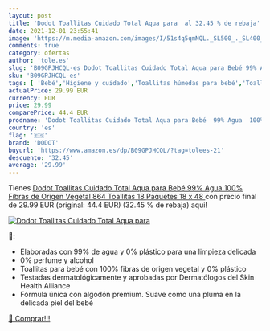 ```yaml
---
layout: post
title: 'Dodot Toallitas Cuidado Total Aqua para  al 32.45 % de rebaja'
date: 2021-12-01 23:55:41
image: 'https://m.media-amazon.com/images/I/51s4q5qmNQL._SL500_._SL400_.jpg'
comments: true
category: ofertas
author: 'tole.es'
slug: 'B09GPJHCQL-es Dodot Toallitas Cuidado Total Aqua para Bebé 99% Agua 100%...'
sku: 'B09GPJHCQL-es'
tags: [ 'Bebé','Higiene y cuidado','Toallitas húmedas para bebé','Toallitas y accesorios para bebé','bebé','dodot', ]
actualPrice: 29.99 EUR
currency: EUR
price: 29.99
comparePrice: 44.4 EUR
prodname: 'Dodot Toallitas Cuidado Total Aqua para Bebé  99% Agua  100% Fibras de Origen Vegetal  864 Toallitas  18 Paquetes  18 x 48 '
country: 'es'
flag: '🇪🇸'
brand: 'DODOT'
buyurl: 'https://www.amazon.es/dp/B09GPJHCQL/?tag=tolees-21'
descuento: '32.45'
average: '29.99'
---
```


Tienes [Dodot Toallitas Cuidado Total Aqua para Bebé  99% Agua  100% Fibras de Origen Vegetal  864 Toallitas  18 Paquetes  18 x 48 ](https://www.amazon.es/dp/B09GPJHCQL/?tag=tolees-21) con precio final de  29.99 EUR (original: 44.4 EUR) (32.45 %  de rebaja) aqui!

[![Dodot Toallitas Cuidado Total Aqua para ](https://m.media-amazon.com/images/I/51s4q5qmNQL._SL500_._SL400_.jpg)](https://www.amazon.es/dp/B09GPJHCQL/?tag=tolees-21)

🔎:

- Elaboradas con 99% de agua y 0% plástico para una limpieza delicada
- 0% perfume y alcohol
- Toallitas para bebé con 100% fibras de origen vegetal y 0% plástico
- Testadas dermatológicamente y aprobadas por Dermatólogos del Skin Health Alliance
- Fórmula única con algodón premium. Suave como una pluma en la delicada piel del bebé

[🛒 Comprar!!!](https://www.amazon.es/dp/B09GPJHCQL/?tag=tolees-21)
